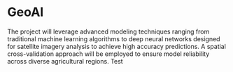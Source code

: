 # GeoAI
The project will leverage advanced modeling techniques ranging from traditional machine learning algorithms to deep neural networks designed for satellite imagery analysis to achieve high accuracy predictions. A spatial cross-validation approach will be employed to ensure model reliability across diverse agricultural regions. Test

